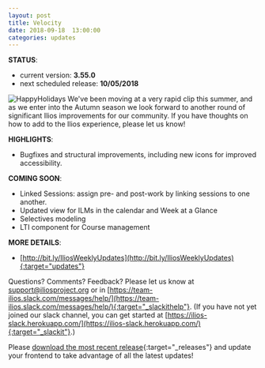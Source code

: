 ```yaml
---
layout: post
title: Velocity
date: 2018-09-18  13:00:00
categories: updates
---
```

__STATUS__:
- current version: __3.55.0__
- next scheduled release: __10/05/2018__

![HappyHolidays](https://gallery.mailchimp.com/845c4ebabb5b5ae7a6372c715/images/726cc1c3-a446-40c1-a495-24a1a36ccd94.jpg) We've been moving at a very rapid clip this summer, and as we enter into the Autumn season we look forward to another round of significant Ilios improvements for our community. If you have thoughts on how to add to the Ilios experience, please let us know!

__HIGHLIGHTS__:
- Bugfixes and structural improvements, including new icons for improved accessibility.

__COMING SOON__:
- Linked Sessions: assign pre- and post-work by linking sessions to one another.
- Updated view for ILMs in the calendar and Week at a Glance
- Selectives modeling
- LTI component for Course management

__MORE DETAILS__:
- [http://bit.ly/IliosWeeklyUpdates](http://bit.ly/IliosWeeklyUpdates){:target="updates"}

Questions? Comments? Feedback? Please let us know at [support@iliosproject.org](mailto:support@iliosproject.org) or in [https://team-ilios.slack.com/messages/help/](https://team-ilios.slack.com/messages/help/){:target="_slackithelp"}.  (If you have not yet joined our slack channel, you can get started at [https://ilios-slack.herokuapp.com/](https://ilios-slack.herokuapp.com/){:target="_slackit"}.)

Please [download the most recent release](https://www.github.com/ilios/ilios/releases/latest){:target="_releases"} and update your frontend to take advantage of all the latest updates!
